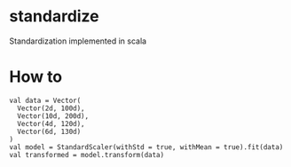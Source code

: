 # standardize
Standardization implemented in scala

# How to
    
    val data = Vector(
      Vector(2d, 100d),
      Vector(10d, 200d),
      Vector(4d, 120d),
      Vector(6d, 130d)
    ) 
    val model = StandardScaler(withStd = true, withMean = true).fit(data)
    val transformed = model.transform(data)
